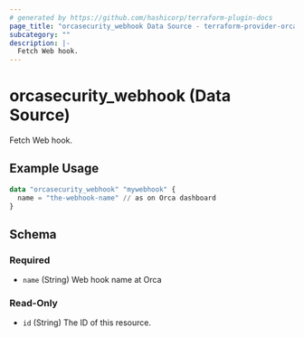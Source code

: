 ```yaml
---
# generated by https://github.com/hashicorp/terraform-plugin-docs
page_title: "orcasecurity_webhook Data Source - terraform-provider-orcasecurity"
subcategory: ""
description: |-
  Fetch Web hook.
---
```


# orcasecurity_webhook (Data Source)

Fetch Web hook.

## Example Usage

```terraform
data "orcasecurity_webhook" "mywebhook" {
  name = "the-webhook-name" // as on Orca dashboard
}
```

<!-- schema generated by tfplugindocs -->
## Schema

### Required

- `name` (String) Web hook name at Orca

### Read-Only

- `id` (String) The ID of this resource.


